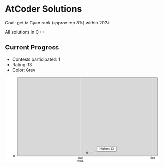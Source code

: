 # AtCoder Solutions

Goal: get to Cyan rank (approx top 8%) within 2024

All solutions in C++

## Current Progress

- Contests participated: 1
- Rating: 13
- Color: Grey

![Yuta's ranking progression graph](/ranking.png)
